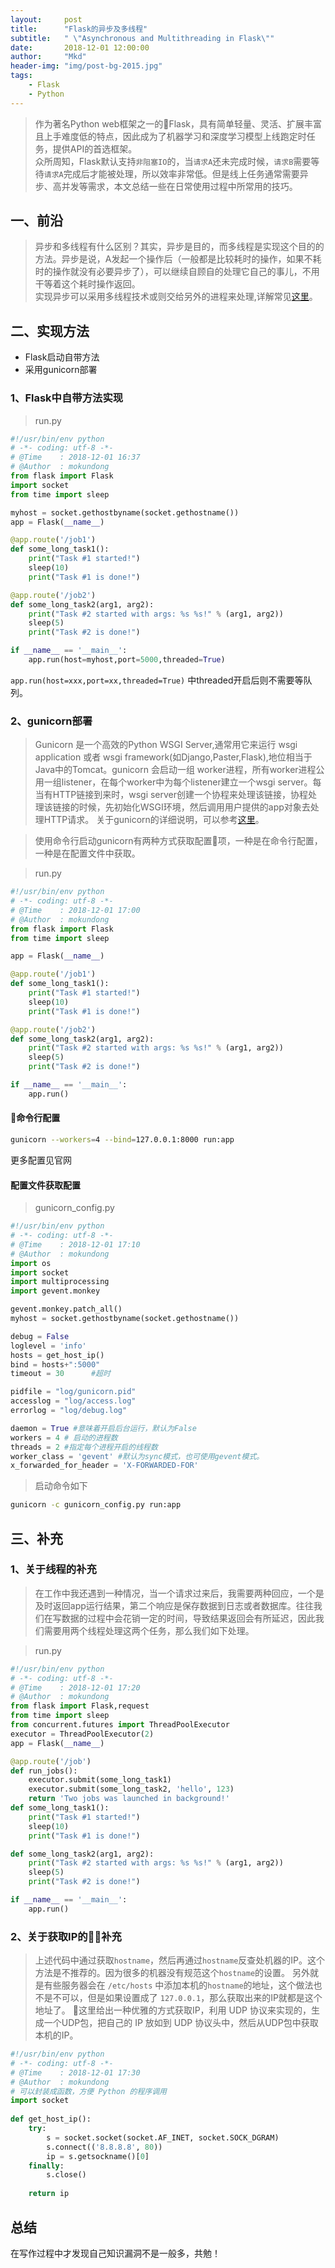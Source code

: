```yaml
---
layout:     post
title:      "Flask的异步及多线程"
subtitle:   " \"Asynchronous and Multithreading in Flask\""
date:       2018-12-01 12:00:00
author:     "Mkd"
header-img: "img/post-bg-2015.jpg"
tags:
    - Flask
    - Python
---
```

>  作为著名Python web框架之一的Flask，具有简单轻量、灵活、扩展丰富且上手难度低的特点，因此成为了机器学习和深度学习模型上线跑定时任务，提供API的首选框架。  
> 众所周知，Flask默认支持`非阻塞IO`的，当`请求A`还未完成时候，`请求B`需要等待`请求A`完成后才能被处理，所以效率非常低。但是线上任务通常需要异步、高并发等需求，本文总结一些在日常使用过程中所常用的技巧。

## 一、前沿  
> 异步和多线程有什么区别？其实，异步是目的，而多线程是实现这个目的的方法。异步是说，A发起一个操作后（一般都是比较耗时的操作，如果不耗时的操作就没有必要异步了），可以继续自顾自的处理它自己的事儿，不用干等着这个耗时操作返回。  
> 实现异步可以采用多线程技术或则交给另外的进程来处理,详解常见[这里](https://www.cnblogs.com/dream844/archive/2012/06/12/2546083.html)。

## 二、实现方法  
- Flask启动自带方法
- 采用gunicorn部署
### 1、Flask中自带方法实现  
 
 > run.py  
   
```Python 
#!/usr/bin/env python  
# -*- coding: utf-8 -*-  
# @Time    : 2018-12-01 16:37  
# @Author  : mokundong  
from flask import Flask  
import socket  
from time import sleep  

myhost = socket.gethostbyname(socket.gethostname())  
app = Flask(__name__)  

@app.route('/job1')  
def some_long_task1():  
    print("Task #1 started!")  
    sleep(10)  
    print("Task #1 is done!")  

@app.route('/job2')  
def some_long_task2(arg1, arg2):  
    print("Task #2 started with args: %s %s!" % (arg1, arg2))
    sleep(5)  
    print("Task #2 is done!")  

if __name__ == '__main__':  
    app.run(host=myhost,port=5000,threaded=True)  
```  
  
`app.run(host=xxx,port=xx,threaded=True)`
中threaded开启后则不需要等队列。 
### 2、gunicorn部署  
> Gunicorn 是一个高效的Python WSGI Server,通常用它来运行 wsgi application 或者 wsgi framework(如Django,Paster,Flask),地位相当于Java中的Tomcat。gunicorn 会启动一组 worker进程，所有worker进程公用一组listener，在每个worker中为每个listener建立一个wsgi server。每当有HTTP链接到来时，wsgi server创建一个协程来处理该链接，协程处理该链接的时候，先初始化WSGI环境，然后调用用户提供的app对象去处理HTTP请求。
> 关于gunicorn的详细说明，可以参考[这里](https://gunicorn.org/)。  

> 使用命令行启动gunicorn有两种方式获取配置项，一种是在命令行配置，一种是在配置文件中获取。 
 
> run.py  

```Python
#!/usr/bin/env python  
# -*- coding: utf-8 -*-  
# @Time    : 2018-12-01 17:00  
# @Author  : mokundong  
from flask import Flask  
from time import sleep  

app = Flask(__name__)  

@app.route('/job1')  
def some_long_task1():  
    print("Task #1 started!")  
    sleep(10)  
    print("Task #1 is done!")  

@app.route('/job2')  
def some_long_task2(arg1, arg2):  
    print("Task #2 started with args: %s %s!" % (arg1, arg2))
    sleep(5)  
    print("Task #2 is done!")  

if __name__ == '__main__':  
    app.run()  
```  

#### 命令行配置  
```bash
gunicorn --workers=4 --bind=127.0.0.1:8000 run:app
```  
更多配置见官网  

#### 配置文件获取配置  
> gunicorn_config.py  
 
```Python 
#!/usr/bin/env python  
# -*- coding: utf-8 -*-  
# @Time    : 2018-12-01 17:10  
# @Author  : mokundong  
import os
import socket
import multiprocessing
import gevent.monkey

gevent.monkey.patch_all()
myhost = socket.gethostbyname(socket.gethostname())  

debug = False
loglevel = 'info'
hosts = get_host_ip()
bind = hosts+":5000"
timeout = 30      #超时

pidfile = "log/gunicorn.pid"
accesslog = "log/access.log"
errorlog = "log/debug.log"

daemon = True #意味着开启后台运行，默认为False
workers = 4 # 启动的进程数
threads = 2 #指定每个进程开启的线程数
worker_class = 'gevent' #默认为sync模式，也可使用gevent模式。
x_forwarded_for_header = 'X-FORWARDED-FOR'
```  
  
> 启动命令如下 
>  
```bash  
gunicorn -c gunicorn_config.py run:app
```  

## 三、补充  
### 1、关于线程的补充
> 在工作中我还遇到一种情况，当一个请求过来后，我需要两种回应，一个是及时返回app运行结果，第二个响应是保存数据到日志或者数据库。往往我们在写数据的过程中会花销一定的时间，导致结果返回会有所延迟，因此我们需要用两个线程处理这两个任务，那么我们如下处理。

> run.py  

```Python
#!/usr/bin/env python  
# -*- coding: utf-8 -*-  
# @Time    : 2018-12-01 17:20  
# @Author  : mokundong
from flask import Flask,request
from time import sleep
from concurrent.futures import ThreadPoolExecutor
executor = ThreadPoolExecutor(2)
app = Flask(__name__)

@app.route('/job')
def run_jobs():
    executor.submit(some_long_task1)
    executor.submit(some_long_task2, 'hello', 123)
    return 'Two jobs was launched in background!'
def some_long_task1():
    print("Task #1 started!")
    sleep(10)
    print("Task #1 is done!")

def some_long_task2(arg1, arg2):
    print("Task #2 started with args: %s %s!" % (arg1, arg2))
    sleep(5)
    print("Task #2 is done!")

if __name__ == '__main__':
    app.run()
```  
### 2、关于获取IP的补充
> 上述代码中通过获取`hostname`，然后再通过`hostname`反查处机器的IP。这个方法是不推荐的。因为很多的机器没有规范这个`hostname`的设置。 
> 另外就是有些服务器会在 `/etc/hosts` 中添加本机的`hostname`的地址，这个做法也不是不可以，但是如果设置成了 `127.0.0.1`，那么获取出来的IP就都是这个地址了。 
> 这里给出一种优雅的方式获取IP，利用 UDP 协议来实现的，生成一个UDP包，把自己的 IP 放如到 UDP 协议头中，然后从UDP包中获取本机的IP。  
```Python
#!/usr/bin/env python  
# -*- coding: utf-8 -*-  
# @Time    : 2018-12-01 17:30  
# @Author  : mokundong
# 可以封装成函数，方便 Python 的程序调用
import socket
 
def get_host_ip():
    try:
        s = socket.socket(socket.AF_INET, socket.SOCK_DGRAM)
        s.connect(('8.8.8.8', 80))
        ip = s.getsockname()[0]
    finally:
        s.close()
 
    return ip
``` 

## 总结  
在写作过程中才发现自己知识漏洞不是一般多，共勉！